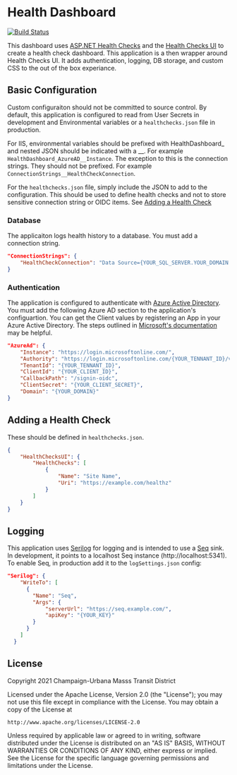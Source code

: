 # Health Dashboard

[![Build Status](https://dev.azure.com/cumtd/MTD/_apis/build/status/HealthDashboard/HealthDashboard%20-%20Main?branchName=main)](https://dev.azure.com/cumtd/MTD/_build/latest?definitionId=30&branchName=main)

This dashboard uses [ASP.NET Health Checks][hc] and the [Health Checks UI][hcui]
to create a health check dashboard.
This application is a then wrapper around Health Checks UI.
It adds authentication, logging, DB storage, and custom CSS to the out of the box experiance.


## Basic Configuration

Custom configuraiton should not be committed to source control.
By default, this application is configured to read from User Secrets in development
and Environmental variables or a `healthchecks.json` file in production.

For IIS, environmental variables should be prefixed with HealthDashboard_ and nested JSON should be indicated with a __.
For example `HealthDashboard_AzureAD__Instance`. The exception to this is the connection strings.
They should not be prefixed. For example `ConnectionStrings__HealthCheckConnection`.

For the `healthchecks.json` file, simply include the JSON to add to the configuration.
This should be used to define health checks and not to store sensitive connection string or OIDC items. See [Adding a Health Check
](#Adding-a-Health-Check)

### Database

The applicaiton logs health history to a database. You must add a connection string.

```json
"ConnectionStrings": {
	"HealthCheckConnection": "Data Source={YOUR_SQL_SERVER.YOUR_DOMAIN.COM};Initial Catalog={YOUR_DB_NAME};Integrated Security=False;Persist Security Info=True;User ID={YOUR_USER_ID};Password={YOUR_PW};MultipleActiveResultSets=True;"
}
```

### Authentication

The application is configured to authenticate with [Azure Active Directory][azure].
You must add the following Azure AD section to the application's configuartion.
You can get the Client values by registering an App in your Azure Active Directory.
The steps outlined in [Microsoft's documentation][oidc-setup] may be helpful.

```json
"AzureAd": {
	"Instance": "https://login.microsoftonline.com/",
	"Authority": "https://login.microsoftonline.com/{YOUR_TENNANT_ID}/v2.0/",
	"TenantId": "{YOUR_TENNANT_ID}",
	"ClientId": "{YOUR_CLIENT_ID}",
	"CallbackPath": "/signin-oidc",
	"ClientSecret": "{YOUR_CLIENT_SECRET}",
	"Domain": "{YOUR_DOMAIN}"
}
```

## Adding a Health Check
These should be defined in `healthchecks.json`.
```json
{
	"HealthChecksUI": {
		"HealthChecks": [
			{
				"Name": "Site Name",
				"Uri": "https://example.com/healthz"
			}
		]
	}
}
```

## Logging

This application uses [Serilog][sl] for logging and is intended to use a [Seq][seq] sink.
In development, it points to a localhost Seq instance (http://localhost:5341).
To enable Seq, in production add it to the `logSettings.json` config:

```json
"Serilog": {
	"WriteTo": [
	  {
		"Name": "Seq",
		"Args": {
			"serverUrl": "https://seq.example.com/",
			"apiKey": "{YOUR_KEY}"
		}
	  }
	]
  }
```

## License
Copyright 2021 Champaign-Urbana Masss Transit District

Licensed under the Apache License, Version 2.0 (the "License");
you may not use this file except in compliance with the License.
You may obtain a copy of the License at

	http://www.apache.org/licenses/LICENSE-2.0

Unless required by applicable law or agreed to in writing, software
distributed under the License is distributed on an "AS IS" BASIS,
WITHOUT WARRANTIES OR CONDITIONS OF ANY KIND, either express or implied.
See the License for the specific language governing permissions and
limitations under the License.


[hc]: https://docs.microsoft.com/en-us/aspnet/core/host-and-deploy/health-checks?view=aspnetcore-5.0
[hcui]: https://github.com/Xabaril/AspNetCore.Diagnostics.HealthChecks
[azure]: https://azure.microsoft.com/en-us/services/active-directory/
[oidc-setup]: https://docs.microsoft.com/en-us/azure/active-directory/develop/quickstart-v2-aspnet-core-webapp#option-2-register-and-manually-configure-your-application-and-code-sample
[sl]: https://serilog.net/
[seq]: https://datalust.co/seq
